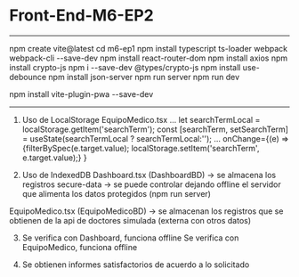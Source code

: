 # Front-End-M6-EP2
----
npm create vite@latest
cd m6-ep1
npm install typescript ts-loader webpack webpack-cli --save-dev
npm install react-router-dom
npm install axios
npm install crypto-js
npm i --save-dev @types/crypto-js
npm install use-debounce
npm install json-server
npm run server
npm run dev

npm install vite-plugin-pwa --save-dev

----
1. Uso de LocalStorage
EquipoMedico.tsx
...
  let searchTermLocal = localStorage.getItem('searchTerm');
  const [searchTerm, setSearchTerm] = useState(searchTermLocal ? searchTermLocal:'');
...
  onChange={(e) => {filterBySpec(e.target.value); localStorage.setItem('searchTerm', e.target.value);} }

2. Uso de IndexedDB
Dashboard.tsx (DashboardBD)
-> se almacena los registros secure-data
-> se puede controlar dejando offline el servidor que alimenta los datos protegidos (npm run server)

EquipoMedico.tsx (EquipoMedicoBD)
-> se almacenan los registros que se obtienen de la api de doctores simulada (externa con otros datos)

3. Se verifica con Dashboard, funciona offline 
   Se verifica con EquipoMedico, funciona offline 

4. Se obtienen informes satisfactorios de acuerdo a lo solicitado